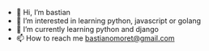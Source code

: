 - 👋 Hi, I’m bastian
- 👀 I’m interested in learning python, javascript or golang
- 🌱 I’m currently learning python and django
- 📫 How to reach me bastianomoret@gmail.com

<!---
sebstm/sebstm is a ✨ special ✨ repository because its `README.md` (this file) appears on your GitHub profile.
You can click the Preview link to take a look at your changes.
--->
